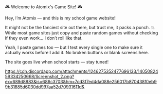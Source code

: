 🎮 Welcome to Atomix's Game Site! 🎮

Hey, I’m Atomix — and this is my school game website!

It might not be the fanciest site out there, but trust me, it packs a punch. 💥
While most game sites just copy and paste random games without checking if they even work... I don’t roll like that.

Yeah, I paste games too — but I test every single one to make sure it actually works before I add it. No broken buttons or blank screens here.

The site goes live when school starts — stay tuned!


https://cdn.discordapp.com/attachments/1246275352477696133/1405082459334250668/Screenshot_2.png?ex=689d8883&is=689c3703&hm=7cd3f7ed4da088e256017b870438f0eb99b31885d6030dd997aa52d70931611d&
